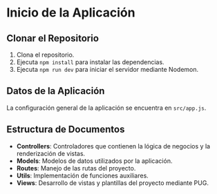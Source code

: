 # Inicio de la Aplicación

## Clonar el Repositorio
1. Clona el repositorio.
2. Ejecuta `npm install` para instalar las dependencias.
3. Ejecuta `npm run dev` para iniciar el servidor mediante Nodemon.

## Datos de la Aplicación
La configuración general de la aplicación se encuentra en `src/app.js`.

## Estructura de Documentos
- **Controllers**: Controladores que contienen la lógica de negocios y la renderización de vistas.
- **Models**: Modelos de datos utilizados por la aplicación.
- **Routes**: Manejo de las rutas del proyecto.
- **Utils**: Implementación de funciones auxiliares.
- **Views**: Desarrollo de vistas y plantillas del proyecto mediante PUG.
